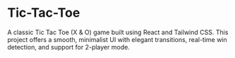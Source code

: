 # Tic-Tac-Toe
A classic Tic Tac Toe (X &amp; O) game built using React and Tailwind CSS. This project offers a smooth, minimalist UI with elegant transitions, real-time win detection, and support for 2-player mode.
